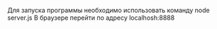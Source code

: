Для запуска программы необходимо использовать команду node server.js В браузере перейти по адресу localhosh:8888
